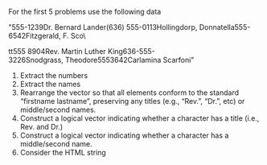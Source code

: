 For the first 5 problems use the following data

"555-1239Dr. Bernard Lander(636) 555-0113Hollingdorp, Donnatella555-6542Fitzgerald, F. Sco\\

tt555 8904Rev. Martin Luther King636-555-3226Snodgrass, Theodore5553642Carlamina Scarfoni"

1.  Extract the numbers
2.  Extract the names
3.  Rearrange the vector so that all elements conform to the standard “firstname lastname”, preserving any titles (e.g., “Rev.”, “Dr.”, etc) or middle/second names.
4.  Construct a logical vector indicating whether a character has a title (i.e., Rev. and Dr.)
5.  Construct a logical vector indicating whether a character has a middle/second name.
6.  Consider the HTML string <title>+++BREAKING NEWS+++<title>. We would like to extract the first HTML tag (i.e., “<title>”). To do so we write the regular expression “<.+>”. Explain why this fails and correct the expression.
7.  Consider the string “(5-3)^2=5^2-2\*5\*3+3^2”. We would like to extract the equation in its entirety from the string. To do so we write the regular expression “\[^0-9=+\*()\]+”. Explain why this fails and correct the expression.
